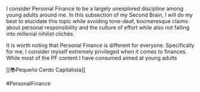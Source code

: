 I consider Personal Finance to be a largely unexplored discipline among young adults around me. In this subsection of my Second Brain, I will do my best to elucidate this topic while avoiding tone-deaf, boomeresque claims about personal responsibility and the culture of effort while also not falling into millenial nihilist clichés.

It is worth noting that Personal Finance is different for everyone. Specifically for me, I consider myself extremely privileged when it comes to finances. While most of the PF content I have consumed aimed at young adults

[[📚Pequeño Cerdo Capitalista]]


#PersonalFinance 